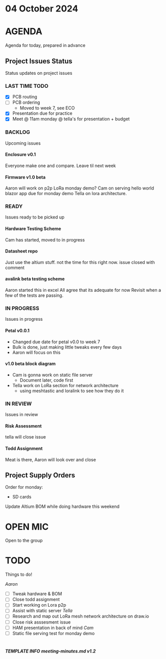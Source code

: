 # 04 October 2024



# AGENDA

Agenda for today, prepared in advance

## Project Issues Status

Status updates on project issues

### LAST TIME TODO

- [x] PCB routing
- [ ] PCB ordering
    -  Moved to week 7, see ECO
- [x] Presentation due for practice
- [x] Meet @ 11am monday @ tella's for presentation + budget 

### BACKLOG

Upcoming issues

#### Enclosure v0.1

Everyone make one and compare. Leave til next week

#### Firmware v1.0 beta

Aaron will work on p2p LoRa monday demo?
Cam on serving hello world blazor app due for monday demo
Tella on lora architecture.

### READY

Issues ready to be picked up

#### Hardware Testing Scheme

Cam has started, moved to in progress

#### Datasheet repo

Just use the altium stuff. not the time for this right now. issue closed with comment

#### avalink beta testing scheme

Aaron started this in excel
All agree that its adequate for now
Revisit when a few of the tests are passing.

### IN PROGRESS

Issues in progress

#### Petal v0.0.1

- Changed due date for petal v0.0 to week 7
- Bulk is done, just making little tweaks every few days
- Aaron will focus on this

#### v1.0 beta block diagram

- Cam is gonna work on static file server
   - Document later, code first
- Tella work on LoRa section for network architecture
   - using meshtastic and loralink to see how they do it

### IN REVIEW

Issues in review

#### Risk Assessment

tella will close issue

#### Todd Assignment

Meat is there, Aaron will look over and close

## Project Supply Orders

Order for monday:
- SD cards

Update Altium BOM while doing hardware this weekend

# OPEN MIC

Open to the group

# TODO

Things to do!

_Aaron_
- [ ] Tweak hardware & BOM
- [ ] Close todd assignment
- [ ] Start working on Lora p2p
- [ ] Assist with static server
_Tella_
- [ ] Research and map out LoRa mesh network architecture on draw.io
- [ ] Close risk asssesment issue
- [ ] HAM presentation in back of mind
_Cam_
- [ ] Static file serving test for monday demo

# 

***TEMPLATE INFO***
***meeting-minutes.md v1.2***
